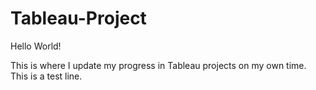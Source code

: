 # Tableau-Project

Hello World!

This is where I update my progress in Tableau projects on my own time. 
This is a test line.
